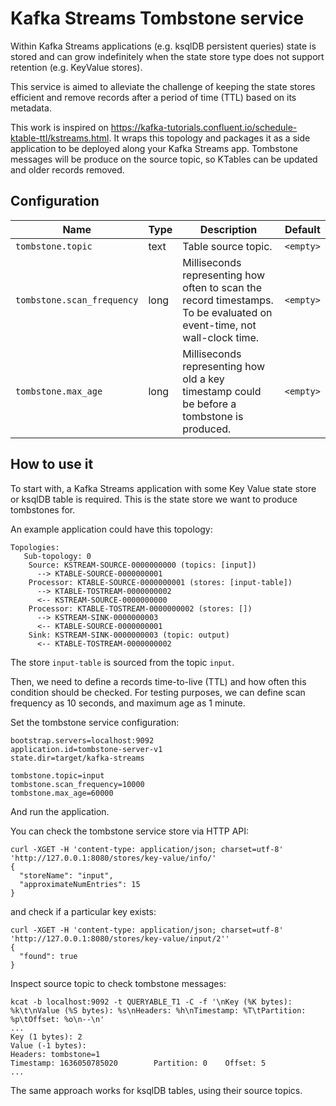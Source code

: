 # Kafka Streams Tombstone service

Within Kafka Streams applications (e.g. ksqlDB persistent queries) state is stored and can grow indefinitely when the state store type does not support retention (e.g. KeyValue stores).

This service is aimed to alleviate the challenge of keeping the state stores efficient and remove records after a period of time (TTL) based on its metadata.

This work is inspired on https://kafka-tutorials.confluent.io/schedule-ktable-ttl/kstreams.html.
It wraps this topology and packages it as a side application to be deployed along your Kafka Streams app.
Tombstone messages will be produce on the source topic, so KTables can be updated and older records removed.

## Configuration

| Name | Type | Description | Default |
|------|------|-------------|---------|
| `tombstone.topic` | text | Table source topic. | `<empty>` |
| `tombstone.scan_frequency` | long | Milliseconds representing how often to scan the record timestamps. To be evaluated on event-time, not wall-clock time. | `<empty>` |
| `tombstone.max_age` | long | Milliseconds representing how old a key timestamp could be before a tombstone is produced. | `<empty>` |

## How to use it

To start with, a Kafka Streams application with some Key Value state store or ksqlDB table is required.
This is the state store we want to produce tombstones for.

An example application could have this topology:

```text
Topologies:
   Sub-topology: 0
    Source: KSTREAM-SOURCE-0000000000 (topics: [input])
      --> KTABLE-SOURCE-0000000001
    Processor: KTABLE-SOURCE-0000000001 (stores: [input-table])
      --> KTABLE-TOSTREAM-0000000002
      <-- KSTREAM-SOURCE-0000000000
    Processor: KTABLE-TOSTREAM-0000000002 (stores: [])
      --> KSTREAM-SINK-0000000003
      <-- KTABLE-SOURCE-0000000001
    Sink: KSTREAM-SINK-0000000003 (topic: output)
      <-- KTABLE-TOSTREAM-0000000002
```

The store `input-table` is sourced from the topic `input`.

Then, we need to define a records time-to-live (TTL) and how often this condition should be checked.
For testing purposes, we can define scan frequency as 10 seconds, and maximum age as 1 minute.

Set the tombstone service configuration:

```properties
bootstrap.servers=localhost:9092
application.id=tombstone-server-v1
state.dir=target/kafka-streams

tombstone.topic=input
tombstone.scan_frequency=10000
tombstone.max_age=60000
```

And run the application.

You can check the tombstone service store via HTTP API:

```shell
curl -XGET -H 'content-type: application/json; charset=utf-8' 'http://127.0.0.1:8080/stores/key-value/info/'
{
  "storeName": "input",
  "approximateNumEntries": 15
}
```

and check if a particular key exists:

```shell
curl -XGET -H 'content-type: application/json; charset=utf-8' 'http://127.0.0.1:8080/stores/key-value/input/2''
{
  "found": true
}
```

Inspect source topic to check tombstone messages:

```shell
kcat -b localhost:9092 -t QUERYABLE_T1 -C -f '\nKey (%K bytes): %k\t\nValue (%S bytes): %s\nHeaders: %h\nTimestamp: %T\tPartition: %p\tOffset: %o\n--\n' 
...
Key (1 bytes): 2        
Value (-1 bytes): 
Headers: tombstone=1
Timestamp: 1636050785020        Partition: 0    Offset: 5
...
```

The same approach works for ksqlDB tables, using their source topics.
